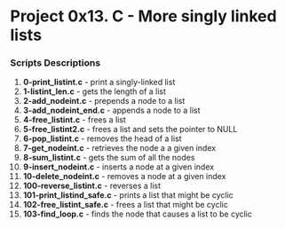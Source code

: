 # Project 0x13. C - More singly linked lists

### Scripts Descriptions

1. **0-print_listint.c** - print a singly-linked list
2. **1-listint_len.c** - gets the length of a list
3. **2-add_nodeint.c** - prepends a node to a list
4. **3-add_nodeint_end.c** - appends a node to a list
5. **4-free_listint.c** - frees a list
6. **5-free_listint2.c** - frees a list and sets the pointer to NULL
7. **6-pop_listint.c** - removes the head of a list
8. **7-get_nodeint.c** - retrieves the node a a given index
9. **8-sum_listint.c** - gets the sum of all the nodes
10. **9-insert_nodeint.c** - inserts a node at a given index
11. **10-delete_nodeint.c** - removes a node at a given index
12. **100-reverse_listint.c** - reverses a list
13. **101-print_listind_safe.c** - prints a list that might be cyclic
14. **102-free_listint_safe.c** - frees a list that might be cyclic
15. **103-find_loop.c** - finds the node that causes a list to be cyclic
